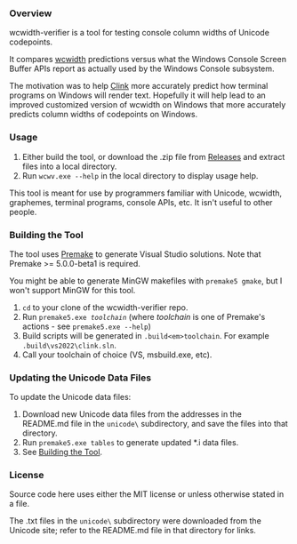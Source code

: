 ### Overview

wcwidth-verifier is a tool for testing console column widths of Unicode codepoints.

It compares [wcwidth](https://www.cl.cam.ac.uk/~mgk25/ucs/wcwidth.c) predictions versus what the Windows Console Screen Buffer APIs report as actually used by the Windows Console subsystem.

The motivation was to help [Clink](https://github.com/chrisant996/clink) more accurately predict how terminal programs on Windows will render text.  Hopefully it will help lead to an improved customized version of wcwidth on Windows that more accurately predicts column widths of codepoints on Windows.

### Usage

1. Either build the tool, or download the .zip file from [Releases](https://github.com/chrisant996/wcwidth-verifier/releases) and extract files into a local directory.
2. Run `wcwv.exe --help` in the local directory to display usage help.

This tool is meant for use by programmers familiar with Unicode, wcwidth, graphemes, terminal programs, console APIs, etc.  It isn't useful to other people.

### Building the Tool

The tool uses [Premake](http://premake.github.io) to generate Visual Studio solutions.  Note that Premake >= 5.0.0-beta1 is required.

You might be able to generate MinGW makefiles with `premake5 gmake`, but I won't support MinGW for this tool.

1. `cd` to your clone of the wcwidth-verifier repo.
2. Run <code>premake5.exe <em>toolchain</em></code> (where <em>toolchain</em> is one of Premake's actions - see `premake5.exe --help`)
3. Build scripts will be generated in <code>.build\<em>toolchain</em></code>. For example `.build\vs2022\clink.sln`.
4. Call your toolchain of choice (VS, msbuild.exe, etc).

### Updating the Unicode Data Files

To update the Unicode data files:
1. Download new Unicode data files from the addresses in the README.md file in the `unicode\` subdirectory, and save the files into that directory.
2. Run `premake5.exe tables` to generate updated *.i data files.
3. See [Building the Tool](#building-the-tool).

### License

Source code here uses either the MIT license or unless otherwise stated in a file.

The .txt files in the `unicode\` subdirectory were downloaded from the Unicode site; refer to the README.md file in that directory for links.
